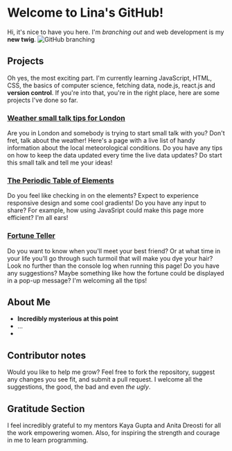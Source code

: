 # Welcome to Lina's GitHub!

Hi, it's nice to have you here. I'm _branching out_ and web development is my **new twig**. 
![GitHub branching](https://wac-cdn-a.atlassian.com/dam/jcr:389059a7-214c-46a3-bc52-7781b4730301/hero.svg?cdnVersion=ey)

## Projects
Oh yes, the most exciting part. I'm currently learning JavaScript, HTML, CSS, the basics of computer science, fetching data, node.js, react.js and **version control**. If you're into that, you're in the right place, here are some projects I've done so far.

### [Weather small talk tips for London](https://github.com/LinaVysnia/Small-talk-weather-tips.git)
Are you in London and somebody is trying to start small talk with you? Don't fret, talk about the weather! Here's a page with a live list of handy information about the local meteorological conditions.
Do you have any tips on how to keep the data updated every time the live data updates? Do start this small talk and tell me your ideas!

### [The Periodic Table of Elements](https://github.com/LinaVysnia/Periodic-table.git) 
Do you feel like checking in on the elements? Expect to experience responsive design and some cool gradients!
Do you have any input to share? For example, how using JavaSript could make this page more efficient? I'm all ears!

### [Fortune Teller](https://github.com/LinaVysnia/Fortune-Teller.git)
Do you want to know when you'll meet your best friend? Or at what time in your life you'll go through such turmoil that will make you dye your hair? Look no further than the console log when running this page!
Do you have any suggestions? Maybe something like how the fortune could be displayed in a pop-up message? I'm welcoming all the tips!

## About Me
- **Incredibly mysterious at this point**
- ...
- 
## Contributor notes
Would you like to help me grow? Feel free to fork the repository, suggest any changes you see fit, and submit a pull request. I welcome all the suggestions, the good, the bad and even _the ugly_.

## Gratitude Section
I feel incredibly grateful to my mentors Kaya Gupta and Anita Dreosti for all the work empowering women. Also, for inspiring the strength and courage in me to learn programming.

<!--
**LinaVysnia/LinaVysnia** is a ✨ _special_ ✨ repository because its `README.md` (this file) appears on your GitHub profile.

Here are some ideas to get you started:

- 🔭 I’m currently working on ...
- 🌱 I’m currently learning ...
- 👯 I’m looking to collaborate on ...
- 🤔 I’m looking for help with ...
- 💬 Ask me about ...
- 📫 How to reach me: ...
- 😄 Pronouns: ...
- ⚡ Fun fact: ...
-->
